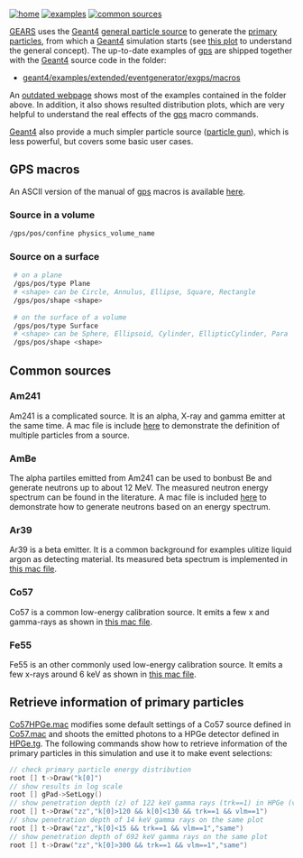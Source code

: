 [![home](https://img.shields.io/badge/gears-home-blue?style=flat)](../..)
[![examples](https://img.shields.io/badge/gears-examples-green?style=flat)](..)
[![common sources](https://img.shields.io/badge/common-sources-red?style=flat)](#common-sources)

[GEARS][] uses the [Geant4][] [general particle source][gps] to generate the [primary particles][], from which a [Geant4][] simulation starts (see [this plot](../output#step-point) to understand the general concept). The up-to-date examples of [gps][] are shipped together with the [Geant4][] source code in the folder:

- [geant4/examples/extended/eventgenerator/exgps/macros]({{site.g4git}}/../examples/extended/eventgenerator/exgps/macros)

An [outdated webpage](http://hurel.hanyang.ac.kr/Geant4/Geant4_GPS/reat.space.qinetiq.com/gps/examples/examples.html) shows most of the examples contained in the folder above. In addition, it also shows resulted distribution plots, which are very helpful to understand the real effects of the [gps][] macro commands.

[Geant4][] also provide a much simpler particle source ([particle gun]({{site.g4doc}}/Control/AllResources/Control/UIcommands/_gun_.html)), which is less powerful, but covers some basic user cases.

[GEARS]: http://physino.xyz/gears
[Geant4]: http://geant4.cern.ch
[gps]:{{site.g4doc}}/GettingStarted/generalParticleSource.html
[primary particles]: {{site.g4doc}}/Fundamentals/eventGenerator.html

## GPS macros

An ASCII version of the manual of [gps][] macros is available [here]({{site.xyz}}/examples/sources/gps.txt).

### Source in a volume

```sh
/gps/pos/confine physics_volume_name
```

### Source on a surface

```sh
 # on a plane
 /gps/pos/type Plane
 # <shape> can be Circle, Annulus, Ellipse, Square, Rectangle
 /gps/pos/shape <shape>
 
 # on the surface of a volume
 /gps/pos/type Surface
 # <shape> can be Sphere, Ellipsoid, Cylinder, EllipticCylinder, Para
 /gps/pos/shape <shape>
```

## Common sources

### Am241

Am241 is a complicated source. It is an alpha, X-ray and gamma emitter at the same time. A mac file is include [here](Am241.mac) to demonstrate the definition of multiple particles from a source.

### AmBe

The alpha partiles emitted from Am241 can be used to bonbust Be and generate neutrons up to about 12 MeV. The measured neutron energy spectrum can be found in the literature. A mac file is included [here](AmBe/AmBe.mac) to demonstrate how to generate neutrons based on an energy spectrum.

### Ar39

Ar39 is a beta emitter. It is a common background for examples ulitize liquid argon as detecting material. Its measured beta spectrum is implemented in [this mac file](Ar39.mac).

### Co57

Co57 is a common low-energy calibration source. It emits a few x and gamma-rays as shown in [this mac file](Co57.mac).

### Fe55

Fe55 is an other commonly used low-energy calibration source. It emits a few x-rays around 6 keV as shown in [this mac file](Fe55.mac).

## Retrieve information of primary particles

[Co57HPGe.mac](Co57HPGe.mac) modifies some default settings of a Co57 source defined in [Co57.mac](Co57.mac) and shoots the emitted photons to a HPGe detector defined in [HPGe.tg](HPGe.tg). The following commands show how to retrieve information of the primary particles in this simulation and use it to make event selections:

```cpp
// check primary particle energy distribution
root [] t->Draw("k[0]")
// show results in log scale
root [] gPad->SetLogy()
// show penetration depth (z) of 122 keV gamma rays (trk==1) in HPGe (vlm==1)
root [] t->Draw("zz","k[0]>120 && k[0]<130 && trk==1 && vlm==1")
// show penetration depth of 14 keV gamma rays on the same plot
root [] t->Draw("zz","k[0]<15 && trk==1 && vlm==1","same")
// show penetration depth of 692 keV gamma rays on the same plot
root [] t->Draw("zz","k[0]>300 && trk==1 && vlm==1","same")
```


